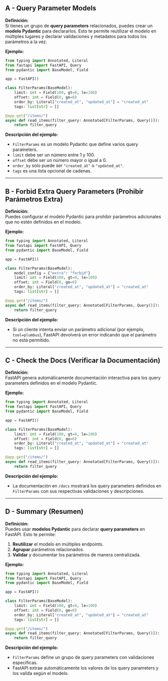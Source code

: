 ## A - Query Parameter Models

**Definición:**  
Si tienes un grupo de **query parameters** relacionados, puedes crear un **modelo Pydantic** para declararlos. Esto te permite reutilizar el modelo en múltiples lugares y declarar validaciones y metadatos para todos los parámetros a la vez.

**Ejemplo:**

```python
from typing import Annotated, Literal
from fastapi import FastAPI, Query
from pydantic import BaseModel, Field

app = FastAPI()

class FilterParams(BaseModel):
    limit: int = Field(100, gt=0, le=100)
    offset: int = Field(0, ge=0)
    order_by: Literal["created_at", "updated_at"] = "created_at"
    tags: list[str] = []

@app.get("/items/")
async def read_items(filter_query: Annotated[FilterParams, Query()]):
    return filter_query
```

**Descripción del ejemplo:**

- `FilterParams` es un modelo Pydantic que define varios query parameters.
- `limit` debe ser un número entre 1 y 100.
- `offset` debe ser un número mayor o igual a 0.
- `order_by` solo puede ser `"created_at"` o `"updated_at"`.
- `tags` es una lista opcional de cadenas.

---

## B - Forbid Extra Query Parameters (Prohibir Parámetros Extra)

**Definición:**  
Puedes configurar el modelo Pydantic para prohibir parámetros adicionales que no estén definidos en el modelo.

**Ejemplo:**

```python
from typing import Annotated, Literal
from fastapi import FastAPI, Query
from pydantic import BaseModel, Field

app = FastAPI()

class FilterParams(BaseModel):
    model_config = {"extra": "forbid"}
    limit: int = Field(100, gt=0, le=100)
    offset: int = Field(0, ge=0)
    order_by: Literal["created_at", "updated_at"] = "created_at"
    tags: list[str] = []

@app.get("/items/")
async def read_items(filter_query: Annotated[FilterParams, Query()]):
    return filter_query
```

**Descripción del ejemplo:**

- Si un cliente intenta enviar un parámetro adicional (por ejemplo, `tool=plumbus`), FastAPI devolverá un error indicando que el parámetro no está permitido.

---

## C - Check the Docs (Verificar la Documentación)

**Definición:**  
FastAPI genera automáticamente documentación interactiva para los query parameters definidos en el modelo Pydantic.

**Ejemplo:**

```python
from typing import Annotated, Literal
from fastapi import FastAPI, Query
from pydantic import BaseModel, Field

app = FastAPI()

class FilterParams(BaseModel):
    limit: int = Field(100, gt=0, le=100)
    offset: int = Field(0, ge=0)
    order_by: Literal["created_at", "updated_at"] = "created_at"
    tags: list[str] = []

@app.get("/items/")
async def read_items(filter_query: Annotated[FilterParams, Query()]):
    return filter_query
```

**Descripción del ejemplo:**

- La documentación en `/docs` mostrará los query parameters definidos en `FilterParams` con sus respectivas validaciones y descripciones.

---

## D - Summary (Resumen)

**Definición:**  
Puedes usar **modelos Pydantic** para declarar **query parameters** en FastAPI. Esto te permite:

1.  **Reutilizar** el modelo en múltiples endpoints.
2.  **Agrupar** parámetros relacionados.
3.  **Validar** y documentar los parámetros de manera centralizada.

**Ejemplo:**

```python
from typing import Annotated, Literal
from fastapi import FastAPI, Query
from pydantic import BaseModel, Field

app = FastAPI()

class FilterParams(BaseModel):
    limit: int = Field(100, gt=0, le=100)
    offset: int = Field(0, ge=0)
    order_by: Literal["created_at", "updated_at"] = "created_at"
    tags: list[str] = []

@app.get("/items/")
async def read_items(filter_query: Annotated[FilterParams, Query()]):
    return filter_query
```

**Descripción del ejemplo:**

- `FilterParams` define un grupo de query parameters con validaciones específicas.
- FastAPI extrae automáticamente los valores de los query parameters y los valida según el modelo.
